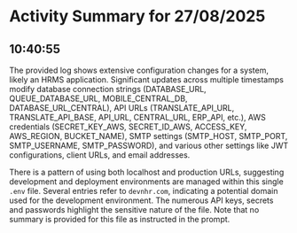 # Activity Summary for 27/08/2025

## 10:40:55
The provided log shows extensive configuration changes for a system, likely an HRMS application.  Significant updates across multiple timestamps modify database connection strings (DATABASE_URL, QUEUE_DATABASE_URL, MOBILE_CENTRAL_DB, DATABASE_URL_CENTRAL), API URLs (TRANSLATE_API_URL, TRANSLATE_API_BASE, API_URL, CENTRAL_URL, ERP_API, etc.), AWS credentials (SECRET_KEY_AWS, SECRET_ID_AWS, ACCESS_KEY, AWS_REGION, BUCKET_NAME), SMTP settings (SMTP_HOST, SMTP_PORT, SMTP_USERNAME, SMTP_PASSWORD), and various other settings like JWT configurations, client URLs, and email addresses.

There is a pattern of using both localhost and production URLs, suggesting development and deployment environments are managed within this single `.env` file. Several entries refer to `devnhr.com`, indicating a potential domain used for the development environment.  The numerous API keys, secrets and passwords highlight the sensitive nature of the file.  Note that no summary is provided for this file as instructed in the prompt.

